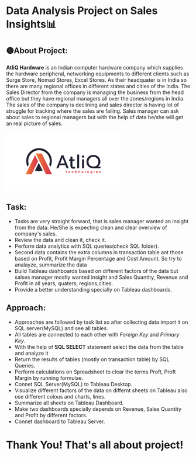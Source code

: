 # Data Analysis Project on Sales Insights📊

## 🟡About Project:
**AtliQ Hardware** is an Indian computer hardware company which supplies the hardware peripheral, networking equipments to different clients
such as Surge Store, Nomad Stores, Excel Stores. 
As their headquater is in India so there are many regional offices in different states and cities of the India. The Sales Director from the company is
managing the business from the head office but they have regional managers all over the zones/regions in India. The sales of the company is declining
and sales director is having lot of struggle for tracking where the sales are failing. Sales manager can ask 
about sales to regional managers but with the help of data he/she will get an real picture of sales.


<img src='atliq.png' ></img>

## Task:
- Tasks are very straight forward, that is sales manager wanted an insight from the data. He/She is expecting clean and clear overview of company's sales. 
- Review the data and clean it, check it.
- Perform data analytics with SQL queries(check SQL folder).
- Second data contains the extra columns in transaction table ant those based on Profit, Profit Margin Percentage and Cost Amount. So try to analayze, summarize the data
- Build Tableau dashboards based on different factors of the data but salses manager mostly wanted insight and Sales Quantity, Revenue and Profit in all years, quaters, regions,cities.
- Provide a better understanding specially on Tableau dashboards.

## Approach:
- Approaches are followed by task list so after collecting data import it on SQL server(MySQL) and see all tables.
- All tables are connected to each other with *Foreign Key* and *Primary Key*.
- With the help of **SQL SELECT** statement select the data from the table and analyze it
- Return the results of tables (mostly on transaction table) by SQL Queries.
- Perform calculations on Spreadsheet to clear the terms Proft, Proft Margin by running formulae.
- Connet SQL Server(MySQL) to Tableau Desktop.
- Visualize different factors of the data on differnt sheets on Tableau also use different colous and charts, lines.
- Summarize all sheets on Tableau Dashboard.
- Make two dashboards specially depends on Revenue, Sales Quantity and Profit by different factors.
- Connet dashboard to Tableau Server.


# Thank You! That's all about project!




